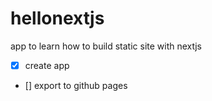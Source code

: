 # hellonextjs

app to learn how to build static site with nextjs

- [x] create app
- [] export to github pages
